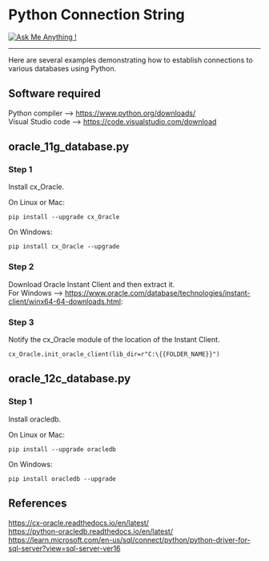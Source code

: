 # Python Connection String
[![Ask Me Anything !](https://img.shields.io/badge/Ask%20me-anything-1abc9c.svg)](https://GitHub.com/Naereen/ama)
________________________

 Here are several examples demonstrating how to establish connections to various databases using Python.

## Software required
Python compiler --> https://www.python.org/downloads/  
Visual Studio code --> https://code.visualstudio.com/download  

## oracle_11g_database.py

### Step 1
Install cx_Oracle.  
  
  On Linux or Mac:  
    
    pip install --upgrade cx_Oracle

  On Windows:  

    pip install cx_Oracle --upgrade

### Step 2
Download Oracle Instant Client and then extract it.  
For Windows --> https://www.oracle.com/database/technologies/instant-client/winx64-64-downloads.html:

  
### Step 3
Notify the cx_Oracle module of the location of the Instant Client.

    cx_Oracle.init_oracle_client(lib_dir=r"C:\{{FOLDER_NAME}}")

## oracle_12c_database.py

### Step 1
Install oracledb.  
  
  On Linux or Mac:  
    
    pip install --upgrade oracledb

  On Windows:  

    pip install oracledb --upgrade



## References
https://cx-oracle.readthedocs.io/en/latest/  
https://python-oracledb.readthedocs.io/en/latest/
https://learn.microsoft.com/en-us/sql/connect/python/python-driver-for-sql-server?view=sql-server-ver16  
